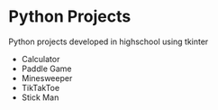 # Python Projects
Python projects developed in highschool using tkinter
* Calculator
* Paddle Game
* Minesweeper
* TikTakToe
* Stick Man
